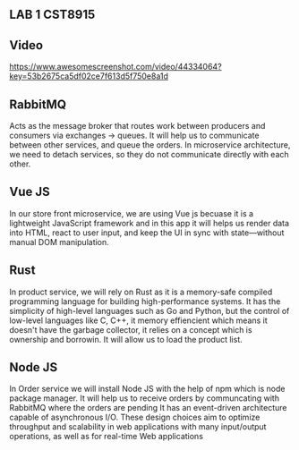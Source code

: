 ## LAB 1 CST8915

## Video
https://www.awesomescreenshot.com/video/44334064?key=53b2675ca5df02ce7f613d5f750e8a1d

## RabbitMQ
Acts as the message broker that routes work between producers and consumers via exchanges → queues.
It will help us to communicate between other services, and queue the orders.
In microservice architecture, we need to detach services, so they do not communicate directly with each other.

## Vue JS
In our store front microservice, we are using Vue js becuase it is a lightweight JavaScript framework and in this app it will helps us render data into HTML, react to user input, and keep the UI in sync with state—without manual DOM manipulation.

## Rust
In product service, we will rely on Rust as it is a memory-safe compiled programming language for building high-performance systems. It has the simplicity of high-level languages such as Go and Python, but the control of low-level languages like C, C++, it memory effiencient which means it doesn't have the garbage collector, it relies on a concept which is ownership and borrowin.
It will allow us to load the product list.

## Node JS
In Order service we will install Node JS with the help of npm which is node package manager.
It will help us to receive orders by communcating with RabbitMQ where the orders are pending
It has an event-driven architecture capable of asynchronous I/O. These design choices aim to optimize throughput and scalability in web applications with many input/output operations, as well as for real-time Web applications